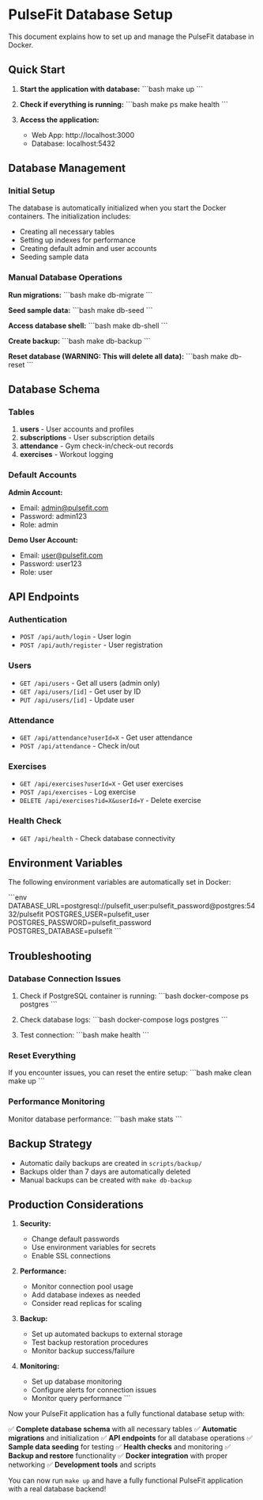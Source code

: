 # PulseFit Database Setup

This document explains how to set up and manage the PulseFit database in Docker.

## Quick Start

1. **Start the application with database:**
   \`\`\`bash
   make up
   \`\`\`

2. **Check if everything is running:**
   \`\`\`bash
   make ps
   make health
   \`\`\`

3. **Access the application:**
   - Web App: http://localhost:3000
   - Database: localhost:5432

## Database Management

### Initial Setup
The database is automatically initialized when you start the Docker containers. The initialization includes:
- Creating all necessary tables
- Setting up indexes for performance
- Creating default admin and user accounts
- Seeding sample data

### Manual Database Operations

**Run migrations:**
\`\`\`bash
make db-migrate
\`\`\`

**Seed sample data:**
\`\`\`bash
make db-seed
\`\`\`

**Access database shell:**
\`\`\`bash
make db-shell
\`\`\`

**Create backup:**
\`\`\`bash
make db-backup
\`\`\`

**Reset database (WARNING: This will delete all data):**
\`\`\`bash
make db-reset
\`\`\`

## Database Schema

### Tables

1. **users** - User accounts and profiles
2. **subscriptions** - User subscription details
3. **attendance** - Gym check-in/check-out records
4. **exercises** - Workout logging

### Default Accounts

**Admin Account:**
- Email: admin@pulsefit.com
- Password: admin123
- Role: admin

**Demo User Account:**
- Email: user@pulsefit.com
- Password: user123
- Role: user

## API Endpoints

### Authentication
- `POST /api/auth/login` - User login
- `POST /api/auth/register` - User registration

### Users
- `GET /api/users` - Get all users (admin only)
- `GET /api/users/[id]` - Get user by ID
- `PUT /api/users/[id]` - Update user

### Attendance
- `GET /api/attendance?userId=X` - Get user attendance
- `POST /api/attendance` - Check in/out

### Exercises
- `GET /api/exercises?userId=X` - Get user exercises
- `POST /api/exercises` - Log exercise
- `DELETE /api/exercises?id=X&userId=Y` - Delete exercise

### Health Check
- `GET /api/health` - Check database connectivity

## Environment Variables

The following environment variables are automatically set in Docker:

\`\`\`env
DATABASE_URL=postgresql://pulsefit_user:pulsefit_password@postgres:5432/pulsefit
POSTGRES_USER=pulsefit_user
POSTGRES_PASSWORD=pulsefit_password
POSTGRES_DATABASE=pulsefit
\`\`\`

## Troubleshooting

### Database Connection Issues
1. Check if PostgreSQL container is running:
   \`\`\`bash
   docker-compose ps postgres
   \`\`\`

2. Check database logs:
   \`\`\`bash
   docker-compose logs postgres
   \`\`\`

3. Test connection:
   \`\`\`bash
   make health
   \`\`\`

### Reset Everything
If you encounter issues, you can reset the entire setup:
\`\`\`bash
make clean
make up
\`\`\`

### Performance Monitoring
Monitor database performance:
\`\`\`bash
make stats
\`\`\`

## Backup Strategy

- Automatic daily backups are created in `scripts/backup/`
- Backups older than 7 days are automatically deleted
- Manual backups can be created with `make db-backup`

## Production Considerations

1. **Security:**
   - Change default passwords
   - Use environment variables for secrets
   - Enable SSL connections

2. **Performance:**
   - Monitor connection pool usage
   - Add database indexes as needed
   - Consider read replicas for scaling

3. **Backup:**
   - Set up automated backups to external storage
   - Test backup restoration procedures
   - Monitor backup success/failure

4. **Monitoring:**
   - Set up database monitoring
   - Configure alerts for connection issues
   - Monitor query performance
\`\`\`

Now your PulseFit application has a fully functional database setup with:

✅ **Complete database schema** with all necessary tables
✅ **Automatic migrations** and initialization
✅ **API endpoints** for all database operations
✅ **Sample data seeding** for testing
✅ **Health checks** and monitoring
✅ **Backup and restore** functionality
✅ **Docker integration** with proper networking
✅ **Development tools** and scripts

You can now run `make up` and have a fully functional PulseFit application with a real database backend!
